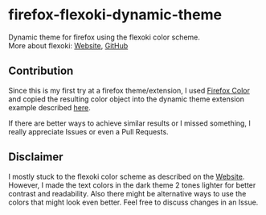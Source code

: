 # firefox-flexoki-dynamic-theme
Dynamic theme for firefox using the flexoki color scheme.  
More about flexoki: [Website](https://stephango.com/flexoki), [GitHub](https://github.com/kepano/flexoki)

## Contribution
Since this is my first try at a firefox theme/extension, I used [Firefox Color](https://color.firefox.com/) and copied the resulting color object into the dynamic theme extension example described [here](https://extensionworkshop.com/documentation/themes/dynamic-themes/).

If there are better ways to achieve similar results or I missed something, I really appreciate Issues or even a Pull Requests.

## Disclaimer
I mostly stuck to the flexoki color scheme as described on the [Website](https://stephango.com/flexoki). However, I made the text colors in the dark theme 2 tones lighter for better contrast and readability. Also there might be alternative ways to use the colors that might look even better. Feel free to discuss changes in an Issue.
